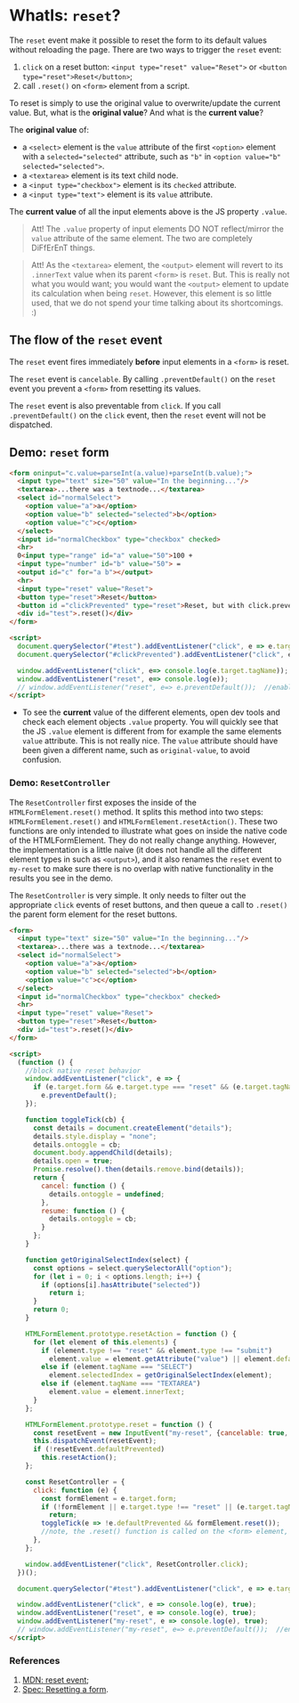 # WhatIs: `reset`?

The `reset` event make it possible to reset the form to its default values without reloading the page. There are two ways to trigger the `reset` event:
1. `click` on a reset button: `<input type="reset" value="Reset">` or `<button type="reset">Reset</button>`;
2. call `.reset()` on `<form>` element from a script.
  
To reset is simply to use the original value to overwrite/update the current value. But, what is the **original value**? And what is the **current value**?

The **original value** of: 
* a `<select>` element is the `value` attribute of the first `<option>` element with a `selected="selected"` attribute, such as `"b"` in `<option value="b" selected="selected">`.   
* a `<textarea>` element is its text child node.   
* a `<input type="checkbox">` element is its `checked` attribute.   
* a `<input type="text">` element is its `value` attribute.

The **current value** of all the input elements above is the JS property `.value`.

> Att! The `.value` property of input elements DO NOT reflect/mirror the `value` attribute of the same element. The two are completely DiFfErEnT things.

> Att! As the  `<textarea>` element, the `<output>` element will revert to its `.innerText` value when its parent `<form>` is `reset`. But. This is really not what you would want; you would want the `<output>` element to update its calculation when being `reset`. However, this element is so little used, that we do not spend your time talking about its shortcomings. :)

## The flow of the `reset` event

The `reset` event fires immediately **before** input elements in a `<form>` is reset.

The `reset` event is `cancelable`. By calling `.preventDefault()` on the `reset` event you prevent a `<form>` from resetting its values.

The `reset` event is also preventable from `click`. If you call `.preventDefault()` on the `click` event, then the `reset` event will not be dispatched.

## Demo: `reset` form

```html
<form oninput="c.value=parseInt(a.value)+parseInt(b.value);">
  <input type="text" size="50" value="In the beginning..."/>
  <textarea>...there was a textnode...</textarea>
  <select id="normalSelect">
    <option value="a">a</option>
    <option value="b" selected="selected">b</option>
    <option value="c">c</option>
  </select>
  <input id="normalCheckbox" type="checkbox" checked>
  <hr>
  0<input type="range" id="a" value="50">100 +
  <input type="number" id="b" value="50"> =
  <output id="c" for="a b"></output>
  <hr>
  <input type="reset" value="Reset">
  <button type="reset">Reset</button>
  <button id ="clickPrevented" type="reset">Reset, but with click.preventDefault() being called.</button>
  <div id="test">.reset()</div>
</form>

<script>
  document.querySelector("#test").addEventListener("click", e => e.target.parentNode.reset());
  document.querySelector("#clickPrevented").addEventListener("click", e => e.preventDefault());

  window.addEventListener("click", e=> console.log(e.target.tagName));
  window.addEventListener("reset", e=> console.log(e));
  // window.addEventListener("reset", e=> e.preventDefault());  //enable this to block the form from resetting itself
</script>
```        

* To see the **current** value of the different elements, open dev tools and check each element objects `.value` property. You will quickly see that the JS `.value` element is different from for example the same elements `value` attribute. This is not really nice. The `value` attribute should have been given a different name, such as `original-value`, to avoid confusion.

### Demo: `ResetController`

The `ResetController` first exposes the inside of the `HTMLFormElement.reset()` method. It splits this method into two steps: `HTMLFormElement.reset()` and `HTMLFormElement.resetAction()`. These two functions are only intended to illustrate what goes on inside the native code of the HTMLFormElement. They do not really change anything. However, the implementation is a little naive (it does not handle all the different element types in such as `<output>`), and it also renames the `reset` event to `my-reset` to make sure there is no overlap with native functionality in the results you see in the demo.

The `ResetController` is very simple. It only needs to filter out the appropriate `click` events of reset buttons, and then queue a call to `.reset()` the parent form element for the reset buttons. 

```html
<form>
  <input type="text" size="50" value="In the beginning..."/>
  <textarea>...there was a textnode...</textarea>
  <select id="normalSelect">
    <option value="a">a</option>
    <option value="b" selected="selected">b</option>
    <option value="c">c</option>
  </select>
  <input id="normalCheckbox" type="checkbox" checked>
  <hr>
  <input type="reset" value="Reset">
  <button type="reset">Reset</button>
  <div id="test">.reset()</div>
</form>

<script>
  (function () {
    //block native reset behavior
    window.addEventListener("click", e => {
      if (e.target.form && e.target.type === "reset" && (e.target.tagName === "INPUT" || e.target.tagName === "BUTTON"))
        e.preventDefault();
    });

    function toggleTick(cb) {
      const details = document.createElement("details");
      details.style.display = "none";
      details.ontoggle = cb;
      document.body.appendChild(details);
      details.open = true;
      Promise.resolve().then(details.remove.bind(details));
      return {
        cancel: function () {
          details.ontoggle = undefined;
        },
        resume: function () {
          details.ontoggle = cb;
        }
      };
    }

    function getOriginalSelectIndex(select) {
      const options = select.querySelectorAll("option");
      for (let i = 0; i < options.length; i++) {
        if (options[i].hasAttribute("selected"))
          return i;
      }
      return 0;
    }

    HTMLFormElement.prototype.resetAction = function () {
      for (let element of this.elements) {
        if (element.type !== "reset" && element.type !== "submit")
          element.value = element.getAttribute("value") || element.defaultValue;
        else if (element.tagName === "SELECT")
          element.selectedIndex = getOriginalSelectIndex(element);
        else if (element.tagName === "TEXTAREA")
          element.value = element.innerText;
      }
    };

    HTMLFormElement.prototype.reset = function () {
      const resetEvent = new InputEvent("my-reset", {cancelable: true, composed: true, bubbles: true});
      this.dispatchEvent(resetEvent);
      if (!resetEvent.defaultPrevented)
        this.resetAction();
    };

    const ResetController = {
      click: function (e) {
        const formElement = e.target.form;
        if (!formElement || e.target.type !== "reset" || (e.target.tagName !== "INPUT" && e.target.tagName !== "BUTTON"))
          return;
        toggleTick(e => !e.defaultPrevented && formElement.reset());
        //note, the .reset() function is called on the <form> element, not the target which is the <button type="reset"> element.
      },
    };

    window.addEventListener("click", ResetController.click);
  })();

  document.querySelector("#test").addEventListener("click", e => e.target.parentNode.reset());

  window.addEventListener("click", e => console.log(e), true);
  window.addEventListener("reset", e => console.log(e), true);
  window.addEventListener("my-reset", e => console.log(e), true);
  // window.addEventListener("my-reset", e=> e.preventDefault());  //enable this to block the form from resetting itself
</script>
```

### References 
1. [MDN: reset event](https://developer.mozilla.org/en-US/docs/Web/API/HTMLFormElement/reset_event);
2. [Spec: Resetting a form](https://www.w3.org/TR/html51/sec-forms.html#resetting-a-form).
